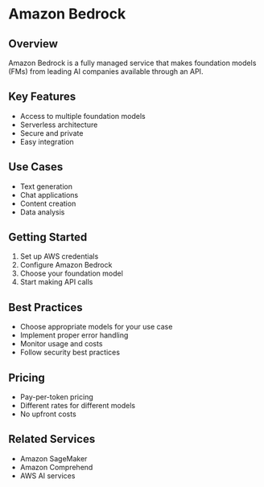 # Amazon Bedrock

## Overview
Amazon Bedrock is a fully managed service that makes foundation models (FMs) from leading AI companies available through an API.

## Key Features
- Access to multiple foundation models
- Serverless architecture
- Secure and private
- Easy integration

## Use Cases
- Text generation
- Chat applications
- Content creation
- Data analysis

## Getting Started
1. Set up AWS credentials
2. Configure Amazon Bedrock
3. Choose your foundation model
4. Start making API calls

## Best Practices
- Choose appropriate models for your use case
- Implement proper error handling
- Monitor usage and costs
- Follow security best practices

## Pricing
- Pay-per-token pricing
- Different rates for different models
- No upfront costs

## Related Services
- Amazon SageMaker
- Amazon Comprehend
- AWS AI services 
